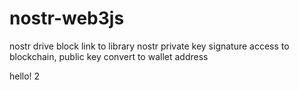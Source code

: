 # nostr-web3js
nostr drive block link to library
nostr private key signature access to blockchain, public key convert to wallet address

hello! 2
